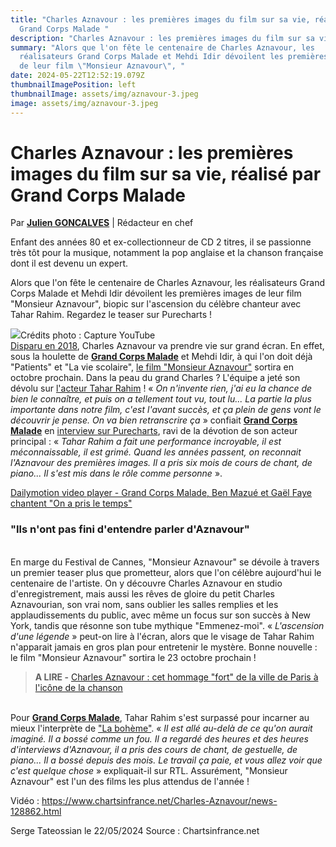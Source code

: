```yaml
---
title: "Charles Aznavour : les premières images du film sur sa vie, réalisé par
  Grand Corps Malade "
description: "Charles Aznavour : les premières images du film sur sa vie"
summary: "Alors que l'on fête le centenaire de Charles Aznavour, les
  réalisateurs Grand Corps Malade et Mehdi Idir dévoilent les premières images
  de leur film \"Monsieur Aznavour\", "
date: 2024-05-22T12:52:19.079Z
thumbnailImagePosition: left
thumbnailImage: assets/img/aznavour-3.jpeg
image: assets/img/aznavour-3.jpeg
---
```

<!--StartFragment-->

# Charles Aznavour : les premières images du film sur sa vie, réalisé par Grand Corps Malade

Par **[Julien GONCALVES](https://www.chartsinfrance.net/auteur/54/)** | Rédacteur en chef

Enfant des années 80 et ex-collectionneur de CD 2 titres, il se passionne très tôt pour la musique, notamment la pop anglaise et la chanson française dont il est devenu un expert.

Alors que l'on fête le centenaire de Charles Aznavour, les réalisateurs Grand Corps Malade et Mehdi Idir dévoilent les premières images de leur film "Monsieur Aznavour", biopic sur l'ascension du célèbre chanteur avec Tahar Rahim. Regardez le teaser sur Purecharts !

![](https://www.chartsinfrance.net/style/breves/4/photo_1716367612.jpg)Crédits photo : Capture YouTube\
[Disparu en 2018](https://www.chartsinfrance.net/Charles-Aznavour/news-108181.html), Charles Aznavour va prendre vie sur grand écran. En effet, sous la houlette de **[Grand Corps Malade](https://www.chartsinfrance.net/Grand-Corps-Malade.html)** et Mehdi Idir, à qui l'on doit déjà "Patients" et "La vie scolaire", [le film "Monsieur Aznavour"](https://www.chartsinfrance.net/Charles-Aznavour/news-125159.html) sortira en octobre prochain. Dans la peau du grand Charles ? L'équipe a jeté son dévolu sur [l'acteur Tahar Rahim](https://www.chartsinfrance.net/Charles-Aznavour/news-124299.html) ! « *On n'invente rien, j'ai eu la chance de bien le connaître, et puis on a tellement tout vu, tout lu... La partie la plus importante dans notre film, c'est l'avant succès, et ça plein de gens vont le découvrir je pense. On va bien retranscrire ça* » confiait **[Grand Corps Malade](https://www.chartsinfrance.net/Grand-Corps-Malade.html)** en [interview sur Purecharts](https://www.chartsinfrance.net/Grand-Corps-Malade/interview-126464.html), ravi de la dévotion de son acteur principal : « *Tahar Rahim a fait une performance incroyable, il est méconnaissable, il est grimé. Quand les années passent, on reconnait l'Aznavour des premières images. Il a pris six mois de cours de chant, de piano... Il s'est mis dans le rôle comme personne* ».

[Dailymotion video player - Grand Corps Malade, Ben Mazué et Gaël Faye chantent &quot;On a pris le temps&quot;](https://geo.dailymotion.com/player/x1ht3.html?video=x8g62av&aspectRatio=16%3A9&mute=true&enableDMLogo=false)

### "Ils n'ont pas fini d'entendre parler d'Aznavour"

\
En marge du Festival de Cannes, "Monsieur Aznavour" se dévoile à travers un premier teaser plus que prometteur, alors que l'on célèbre aujourd'hui le centenaire de l'artiste. On y découvre Charles Aznavour en studio d'enregistrement, mais aussi les rêves de gloire du petit Charles Aznavourian, son vrai nom, sans oublier les salles remplies et les applaudissements du public, avec même un focus sur son succès à New York, tandis que résonne son tube mythique "Emmenez-moi". « *L'ascension d'une légende* » peut-on lire à l'écran, alors que le visage de Tahar Rahim n'apparait jamais en gros plan pour entretenir le mystère. Bonne nouvelle : le film "Monsieur Aznavour" sortira le 23 octobre prochain !

> **A LIRE -** [Charles Aznavour : cet hommage "fort" de la ville de Paris à l'icône de la chanson](https://www.chartsinfrance.net/Charles-Aznavour/news-127115.html)

\
Pour **[Grand Corps Malade](https://www.chartsinfrance.net/Grand-Corps-Malade.html)**, Tahar Rahim s'est surpassé pour incarner au mieux l'interprète de ["La bohème"](https://www.chartsinfrance.net/Charles-Aznavour/news-108198.html). « *Il est allé au-delà de ce qu'on aurait imaginé. Il a bossé comme un fou. Il a regardé des heures et des heures d'interviews d'Aznavour, il a pris des cours de chant, de gestuelle, de piano... Il a bossé depuis des mois. Le travail ça paie, et vous allez voir que c'est quelque chose* » expliquait-il sur RTL. Assurément, "Monsieur Aznavour" est l'un des films les plus attendus de l'année !

Vidéo : https://www.chartsinfrance.net/Charles-Aznavour/news-128862.html

Serge Tateossian le 22/05/2024   Source : Chartsinfrance.net